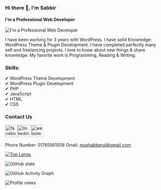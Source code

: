 ### Hi there 👋, I'm Sabbir
#### I'm a Professional Web Developer
![I'm a Professional Web Developer](https://scontent.fdac140-1.fna.fbcdn.net/v/t1.6435-9/124568962_2769309966639572_4678316465931323835_n.jpg?_nc_cat=106&ccb=1-5&_nc_sid=e3f864&_nc_ohc=NW3nG2dr5FYAX94cYhF&_nc_ht=scontent.fdac140-1.fna&oh=00_AT94A0BVQUkdtP0bn_4w-PxJTuWOwBbBAMDx7SVNZv-aVA&oe=61F4BA0A)

I have been working for 3 years with WordPress. I have solid Knowledge: WordPress Theme & Plugin Development. I have completed perfectly many self and freelancing projects. I love to know about new things & share knowledge. My favorite work is Programming, Reading & Writing.

### Skills:<br>
 ✔ WordPress Theme Development<br>
 ✔ WordPress Plugin Development<br>
 ✔ PHP<br>
 ✔ JavaScript<br>
 ✔ HTML<br>
 ✔ CSS<br>

### Contact Us 


 [<img src='https://raw.githubusercontent.com/rahuldkjain/github-profile-readme-generator/master/src/images/icons/Social/facebook.svg' alt='facebook' height='40'>](https://www.facebook.com/sabbirmia.bd)[<img src='https://raw.githubusercontent.com/rahuldkjain/github-profile-readme-generator/master/src/images/icons/Social/linked-in-alt.svg' alt='linkedin' height='40'>](https://www.linkedin.com/in/sabbirmia/)  [<img src='https://cdn.jsdelivr.net/npm/simple-icons@3.0.1/icons/icloud.svg' alt='website' height='40'>](https://sabbirmia.com)
 
 Phone Number: 01765561008
 Gmail: mushabberul@gmail.com

[![Top Langs](https://github-readme-stats.vercel.app/api/top-langs/?username=sabbirmia002)](https://github.com/anuraghazra/github-readme-stats)

![GitHub stats](https://github-readme-stats.vercel.app/api?username=sabbirmia002&show_icons=true)  

![GitHub Activity Graph](https://activity-graph.herokuapp.com/graph?username=sabbirmia002)  

![Profile views](https://gpvc.arturio.dev/sabbirmia002)  
